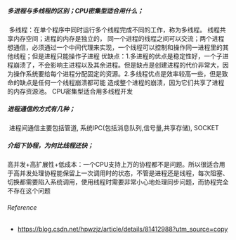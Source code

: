 ##### 多进程与多线程的区别；CPU密集型适合用什么；
​     多线程：在单个程序中同时运行多个线程完成不同的工作，称为多线程。
​     线程共享内存空间；进程的内存是独立的，
​     同一个进程的线程之间可以交流；两个进程想通信，必须通过一个中间代理来实现，
​     一个线程可以控制和操作同一进程里的其他线程；但是进程只能操作子进程
​     优缺点：1.多进程的优点是稳定性好，一个子进程崩溃了，不会影响主进程以及其余进程。
​                     但是缺点是创建进程的代价非常大，因为操作系统要给每个进程分配固定的资源。
​                     2.多线程优点是效率较高一些，但是致命的缺点是任何一个线程崩溃都可能
​                     造成整个进程的崩溃，因为它们共享了进程的内存资源池。
​     CPU密集型适合用多线程开发

##### 进程通信的方式有几种；
​     进程间通信主要包括管道, 系统IPC(包括消息队列,信号量,共享存储), SOCKET

##### 介绍下协程，为何比线程还快；
​     高并发+高扩展性+低成本：一个CPU支持上万的协程都不是问题。所以很适合用于高并发处理
​     协程能保留上一次调用时的状态，不管是进程还是线程，每次阻塞、切换都需要陷入系统调用，
​     使用线程时需要非常小心地处理同步问题，而协程完全不存在这个问题



###### Reference

- https://blog.csdn.net/hpwzjz/article/details/81412988?utm_source=copy 